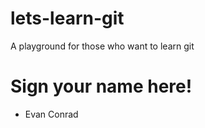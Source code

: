# lets-learn-git
A playground for those who want to learn git

# Sign your name here!
- Evan Conrad


